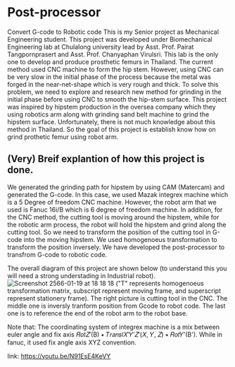 # Post-processor
Convert G-code to Robotic code
This is my Senior project as Mechanical Engineering student. This project was developed under Biomechanical Engineering lab at Chulalong university lead by Asst. Prof. Pairat Tangpornprasert and Asst. Prof. Chanyaphan Virulsri. This lab is the only one to develop and produce prosthetic femurs in Thailand. The current method used CNC machine to form the hip stem. However, using CNC can be very slow in the initial phase of the process because the metal was forged in the near-net-shape which is very rough and thick. To solve this problem, we need to explore and research new method for grinding in the initial phase before using CNC to smooth the hip-stem surface. This project was inspired by hipstem production in the oversea company which they using robotics arm along with grinding sand belt machine to grind the hipstem surface. Unfortunately, there is not much knowledge about this method in Thailand. So the goal of this project is establish know how on grind prothetic femur using robot arm.
## (Very) Breif explantion of how this project is done.
We generated the grinding path for hipstem by using CAM (Matercam) and generated the G-code. In this case, we used Mazak integrex machine which is a 5 Degree of freedom CNC machine. However, the robot arm that we used is Fanuc 16i/B which is 6 degree of freedom machine. In addition, for the CNC method, the cutting tool is moving around the hipstem, while for the robotic arm process, the robot will hold the hipstem and grind along the cutting tool. So we need to transform the position of the cutting tool in G-code into the moving hipstem. We used homogenoeus transformation to transform the position inversely. We have developed the post-processor to transfrom G-code to robotic code.

The overall diagram of this project are shown below (to understand this you will need a strong understading in Industrial robot).
![Screenshot 2566-01-19 at 18 18 18](https://user-images.githubusercontent.com/106228102/213429143-24b293ab-97de-4ce0-89b0-120d597a84f4.png)
("T" represents homogenoeus transformation matrix, subscript represent moving frame, and superscript represent stationery frame). The right picture is cutting tool in the CNC. The middle one is inversly tranform position from Gcode to robot code. The last one is to reference the end of the robot arm to the robot base.

Note that: The coordinating system of integrex machine is a mix between euler angle and fix axis 𝑅𝑜𝑡𝑍′(B) ∗ 𝑇𝑟𝑎𝑛𝑠𝑙𝑋′𝑌′𝑍′(𝑋, 𝑌, 𝑍) ∗ 𝑅𝑜𝑡𝑌′(B'). While in fanuc, it used fix angle axis XYZ convention.

link: https://youtu.be/N91EsE4KeVY
